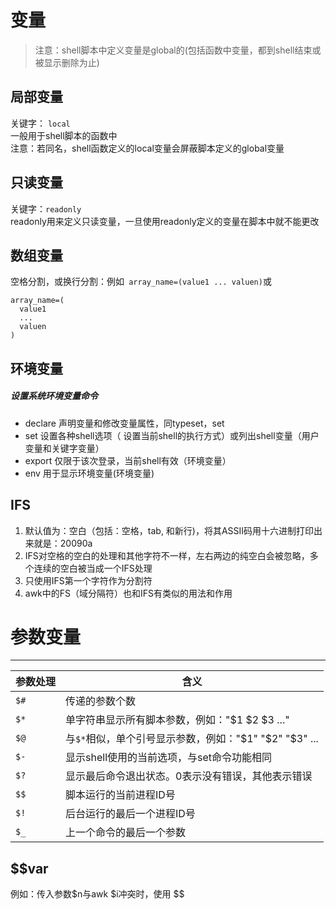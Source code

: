 # 变量

> 注意：shell脚本中定义变量是global的(包括函数中变量，都到shell结束或被显示删除为止)

局部变量
------
关键字： `local`<br>
一般用于shell脚本的函数中<br>
注意：若同名，shell函数定义的local变量会屏蔽脚本定义的global变量

只读变量
-----
关键字：`readonly`<br>
readonly用来定义只读变量，一旦使用readonly定义的变量在脚本中就不能更改

数组变量
-------
空格分割，或换行分割：例如` array_name=(value1 ... valuen)`或
```
array_name=(
  value1
  ...
  valuen
)
```
环境变量
--------

##### 设置系统环境变量命令

* declare 声明变量和修改变量属性，同typeset，set
* set 设置各种shell选项（
设置当前shell的执行方式）或列出shell变量（用户变量和关键字变量）
* export 仅限于该次登录，当前shell有效（环境变量）
* env 用于显示环境变量(环境变量)


IFS
-------

1. 默认值为：空白（包括：空格，tab, 和新行)，将其ASSII码用十六进制打印出来就是：20090a
2. IFS对空格的空白的处理和其他字符不一样，左右两边的纯空白会被忽略，多个连续的空白被当成一个IFS处理
3. 只使用IFS第一个字符作为分割符
4. awk中的FS（域分隔符）也和IFS有类似的用法和作用


# 参数变量
--------
|参数处理|含义|
|-----|-----|
|`$#`|传递的参数个数|
|`$*`|单字符串显示所有脚本参数，例如："$1 $2 $3 ..."|
|`$@`|与`$*`相似，单个引号显示参数，例如："$1" "$2" "$3" ...|
|`$-`|显示shell使用的当前选项，与set命令功能相同|
|`$?`|显示最后命令退出状态。0表示没有错误，其他表示错误|
|`$$`|脚本运行的当前进程ID号|
|`$!`|后台运行的最后一个进程ID号|
|`$_`|上一个命令的最后一个参数|

$$var
--------
例如：传入参数$n与awk $i冲突时，使用 $$

